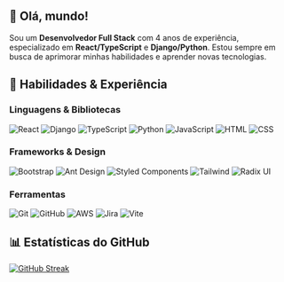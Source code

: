 ## 👋 Olá, mundo! 

Sou um **Desenvolvedor Full Stack** com 4 anos de experiência, especializado em **React/TypeScript** e **Django/Python**. Estou sempre em busca de aprimorar minhas habilidades e aprender novas tecnologias.

## 💼 Habilidades & Experiência

### Linguagens & Bibliotecas

![React](https://img.shields.io/badge/-React-61DAFB?logo=react&logoColor=white)
![Django](https://img.shields.io/badge/-Django-092E20?logo=django&logoColor=white)
![TypeScript](https://img.shields.io/badge/-TypeScript-3178C6?logo=typescript&logoColor=white)
![Python](https://img.shields.io/badge/-Python-3776AB?logo=python&logoColor=white)
![JavaScript](https://img.shields.io/badge/-JavaScript-F7DF1E?logo=javascript&logoColor=black)
![HTML](https://img.shields.io/badge/-HTML-E34F26?logo=html5&logoColor=white)
![CSS](https://img.shields.io/badge/-CSS-1572B6?logo=css3&logoColor=white)


### Frameworks & Design

![Bootstrap](https://img.shields.io/badge/-Bootstrap-7952B3?logo=bootstrap&logoColor=white)
![Ant Design](https://img.shields.io/badge/-AntDesign-0170FE?logo=ant-design&logoColor=white)
![Styled Components](https://img.shields.io/badge/-StyledComponents-DB7093?logo=styled-components&logoColor=white)
![Tailwind](https://img.shields.io/badge/-Tailwind-38B2AC?logo=tailwind-css&logoColor=white)
![Radix UI](https://img.shields.io/badge/-RadixUI-9CA3AF?logo=radix-ui&logoColor=white)

### Ferramentas

![Git](https://img.shields.io/badge/-Git-F05032?logo=git&logoColor=white)
![GitHub](https://img.shields.io/badge/-GitHub-181717?logo=github&logoColor=white)
![AWS](https://img.shields.io/badge/-AWS-232F3E?logo=amazon-aws&logoColor=white)
![Jira](https://img.shields.io/badge/-Jira-0052CC?logo=jira&logoColor=white)
![Vite](https://img.shields.io/badge/-Vite-646CFF?logo=vite&logoColor=white)

## 📊 Estatísticas do GitHub

[![GitHub Streak](https://streak-stats.demolab.com/?user=guimathiago&theme=transparent)](https://git.io/streak-stats)


